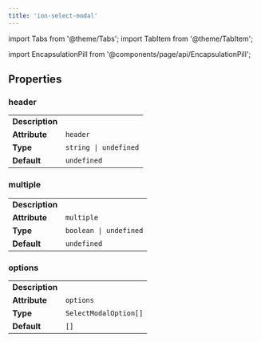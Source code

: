 ```yaml
---
title: 'ion-select-modal'
---
```


import Tabs from '@theme/Tabs';
import TabItem from '@theme/TabItem';

import EncapsulationPill from '@components/page/api/EncapsulationPill';

<EncapsulationPill type="scoped" />

## Properties

### header

|                 |                       |
| --------------- | --------------------- |
| **Description** |                       |
| **Attribute**   | `header`              |
| **Type**        | `string \| undefined` |
| **Default**     | `undefined`           |

### multiple

|                 |                        |
| --------------- | ---------------------- |
| **Description** |                        |
| **Attribute**   | `multiple`             |
| **Type**        | `boolean \| undefined` |
| **Default**     | `undefined`            |

### options

|                 |                       |
| --------------- | --------------------- |
| **Description** |                       |
| **Attribute**   | `options`             |
| **Type**        | `SelectModalOption[]` |
| **Default**     | `[]`                  |

